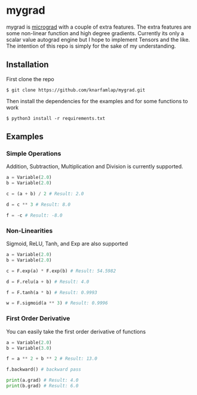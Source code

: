# mygrad

mygrad is  [micrograd](https://github.com/karpathy/micrograd) with a couple of extra features. The extra features are some 
non-linear function and high degree gradients. Currently its only a scalar value autograd engine but 
I hope to implement Tensors and the like. The intention of this repo is simply for the sake of my 
understanding.

## Installation

First clone the repo
```
$ git clone https://github.com/knarfamlap/mygrad.git
```

Then install the dependencies for the examples and for some functions to work
``` 
$ python3 install -r requirements.txt
```

## Examples

### Simple Operations

Addition, Subtraction, Multiplication and Division is currently supported.

```python
a = Variable(2.0)
b = Variable(2.0)

c = (a + b) / 2 # Result: 2.0

d = c ** 3 # Result: 8.0

f = -c # Result: -8.0 
```

### Non-Linearities

Sigmoid, ReLU, Tanh, and Exp are also supported

``` python
a = Variable(2.0)
b = Variable(2.0)

c = F.exp(a) * F.exp(b) # Result: 54.5982

d = F.relu(a + b) # Result: 4.0

f = F.tanh(a * b) # Result: 0.9993

w = F.sigmoid(a ** 3) # Result: 0.9996
```

### First Order Derivative

You can easily take the first order derivative of functions

``` python
a = Variable(2.0)
b = Variable(3.0)

f = a ** 2 + b ** 2 # Result: 13.0 

f.backward() # backward pass 

print(a.grad) # Result: 4.0
print(b.grad) # Result: 6.0
```
